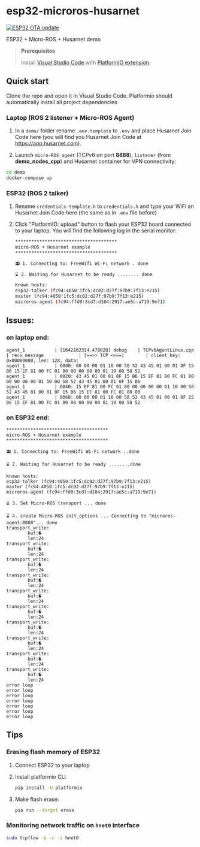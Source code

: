 # esp32-microros-husarnet

[![ESP32 OTA update](https://github.com/DominikN/esp32-microros-husarnet/actions/workflows/build.yml/badge.svg)](https://github.com/DominikN/esp32-microros-husarnet/actions/workflows/build.yml)

ESP32 + Micro-ROS + Husarnet demo

> **Prerequisites** 
>
> Install [Visual Studio Code](https://code.visualstudio.com/) with [PlatformIO extension](https://platformio.org/install/ide?install=vscode).

## Quick start

Clone the repo  and open it in Visual Studio Code. Platformio should automatically install all project dependencies

### Laptop (ROS 2 listener + Micro-ROS Agent)

1. In a `demo/` folder rename `.env.template` to `.env` and place Husarnet Join Code here (you will find you Husarnet Join Code at https://app.husarnet.com).

2. Launch `micro-ROS agent` (TCPv6 on port **8888**), `listener` (from **demo_nodes_cpp**) and Husarnet container for VPN connectivity:

```bash
cd demo
docker-compose up
```

### ESP32 (ROS 2 talker)

1. Rename `credentials-template.h` to `credentials.h` and type your WiFi an Husarnet Join Code here (the same as in `.env` file before) 

2. Click "PlatformIO: upload" button to flash your ESP32 board connected to your laptop. You will find the following log in the serial monitor:

    ```bash
    **************************************
    micro-ROS + Husarnet example
    **************************************

    📻 1. Connecting to: FreeWifi Wi-Fi network . done

    ⌛ 2. Waiting for Husarnet to be ready ........ done

    Known hosts:
    esp32-talker (fc94:4050:1fc5:dc02:d27f:97b9:7f13:e215)
    master (fc94:4050:1fc5:dc02:d27f:97b9:7f13:e215)
    microros-agent (fc94:ffd0:3cd7:d104:2917:ae5c:a719:9e71)
    ```

## Issues:

### on laptop end:

```
agent_1           | [1642162314.478028] debug    | TCPv6AgentLinux.cpp | recv_message             | [==>> TCP <<==]        | client_key: 0x00000000, len: 128, data: 
agent_1           | 0000: 00 00 00 01 10 00 58 52 43 45 01 00 01 0F 15 B6 15 EF 81 00 FC 01 80 00 00 00 00 01 10 00 58 52
agent_1           | 0020: 43 45 01 00 01 0F 15 B6 15 EF 81 00 FC 01 80 00 00 00 00 01 10 00 58 52 43 45 01 00 01 0F 15 B6
agent_1           | 0040: 15 EF 81 00 FC 01 80 00 00 00 00 01 10 00 58 52 43 45 01 00 01 0F 15 B6 15 EF 81 00 FC 01 80 00
agent_1           | 0060: 00 00 00 01 10 00 58 52 43 45 01 00 01 0F 15 B6 15 EF 81 00 FC 01 80 00 00 00 00 01 10 00 58 52
```

### on ESP32 end:

```
**************************************
micro-ROS + Husarnet example
**************************************

📻 1. Connecting to: FreeWifi Wi-Fi network ..done

⌛ 2. Waiting for Husarnet to be ready ........done

Known hosts:
esp32-talker (fc94:4050:1fc5:dc02:d27f:97b9:7f13:e215)
master (fc94:4050:1fc5:dc02:d27f:97b9:7f13:e215)
microros-agent (fc94:ffd0:3cd7:d104:2917:ae5c:a719:9e71)

⌛ 3. Set Micro-ROS transport ... done

⌛ 4. create Micro-ROS init_options ... Connecting to "microros-agent:8888"... done
transport_write:
        buf:�
        len:24
transport_write:
        buf:�
        len:24
transport_write:
        buf:�
        len:24
transport_write:
        buf:�
        len:24
transport_write:
        buf:�
        len:24
transport_write:
        buf:�
        len:24
transport_write:
        buf:�
        len:24
transport_write:
        buf:�
        len:24
transport_write:
        buf:�
        len:24
transport_write:
        buf:�
        len:24
error loop
error loop
error loop
error loop
error loop
error loop
error loop
```

## Tips

### Erasing flash memory of ESP32

1. Connect ESP32 to your laptop

2. Install platformio CLI

    ```bash
    pip install -U platformio
    ```

3. Make flash erase:

    ```bash
    pio run --target erase
    ```

### Monitoring network traffic on `hnet0` interface

```bash
sudo tcpflow -p -c -i hnet0
```
